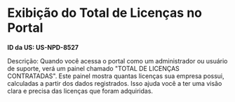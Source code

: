 # Exibição do Total de Licenças no Portal

**ID da US: US-NPD-8527**

Descrição: Quando você acessa o portal como um administrador ou usuário de suporte, verá um painel chamado "TOTAL DE LICENÇAS CONTRATADAS". Este painel mostra quantas licenças sua empresa possui, calculadas a partir dos dados registrados. Isso ajuda você a ter uma visão clara e precisa das licenças que foram adquiridas.